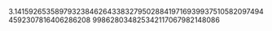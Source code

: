 3.141592653589793238462643383279502884197169399375105820974944592307816406286208
998628034825342117067982148086